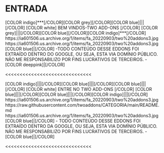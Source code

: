 # ENTRADA

<channels>
<channel>
<name>[COLOR indigo]***[/COLOR][COLOR grey][/COLOR][COLOR blue]|||[/COLOR] [COLOR white] BEM VINDOS-TWO ADD-ONS [/COLOR] [COLOR grey]|||[/COLOR][COLOR blue][/COLOR][COLOR indigo]***[/COLOR]</name>
<thumbnail>https://ia601506.us.archive.org/1/items/fa_20220903/two%20addons3.jpg</thumbnail>
<fanart>https://ia601506.us.archive.org/1/items/fa_20220903/two%20addons3.jpg</fanart>
<info>
[COLOR blue]|[/COLOR] -TODO CONTEÚDO DESSE EDDONS FOI EXTRAÍDO DENTRO DO GOOGLE, OU SEJA, ESTA VIA DOMÍNIO PÚBLICO. NÃO ME RESPONSABILIZO POR FINS LUCRATIVOS DE TERCEIROS. - [COLOR deeppink]|[/COLOR]</info>
</channel>
</channels>

<<<<<<<<<<<<<<<<<<<<<<<<<<<<<<

<channels>
<channel>
<name>[COLOR indigo]|||[/COLOR][COLOR blue]|||[/COLOR][COLOR blue]|||[/COLOR] [COLOR white] ENTRE NO TWO ADD-ONS [/COLOR] [COLOR blue]|||[/COLOR][COLOR blue]|||[/COLOR][COLOR indigo]|||[/COLOR]</name>
<thumbnail>https://ia601506.us.archive.org/1/items/fa_20220903/two%20addons3.jpg</thumbnail>
<externallink>https://raw.githubusercontent.com/twoaddons/CATEGORIA/main/README.md</externallink>
<fanart>https://ia601506.us.archive.org/1/items/fa_20220903/two%20addons3.jpg</fanart>
<info>
[COLOR blue]|[/COLOR] - TODO CONTEÚDO DESSE EDDONS FOI EXTRAÍDO DENTRO DA GOOGLE, OU SEJA, ESTA VIA DOMÍNIO PÚBLICO. NÃO ME RESPONSABILIZO POR FINS LUCRATIVOS DE TERCEIROS. - [COLOR blue]|[/COLOR]</info>
</channel>
</channels>  
 
<<<<<<<<<<<<<<<<<<<<<<<<<<<<<<  
 
